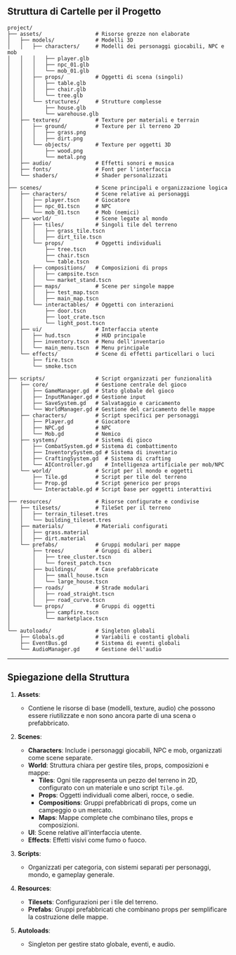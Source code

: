 ## **Struttura di Cartelle per il Progetto**

```
project/
├── assets/                 # Risorse grezze non elaborate
│   ├── models/             # Modelli 3D
│   │   ├── characters/     # Modelli dei personaggi giocabili, NPC e mob
│   │   │   ├── player.glb
│   │   │   ├── npc_01.glb
│   │   │   └── mob_01.glb
│   │   ├── props/          # Oggetti di scena (singoli)
│   │   │   ├── table.glb
│   │   │   ├── chair.glb
│   │   │   └── tree.glb
│   │   └── structures/     # Strutture complesse
│   │       ├── house.glb
│   │       └── warehouse.glb
│   ├── textures/           # Texture per materiali e terrain
│   │   ├── ground/         # Texture per il terreno 2D
│   │   │   ├── grass.png
│   │   │   ├── dirt.png
│   │   └── objects/        # Texture per oggetti 3D
│   │       ├── wood.png
│   │       └── metal.png
│   ├── audio/              # Effetti sonori e musica
│   ├── fonts/              # Font per l'interfaccia
│   └── shaders/            # Shader personalizzati
│
├── scenes/                 # Scene principali e organizzazione logica
│   ├── characters/         # Scene relative ai personaggi
│   │   ├── player.tscn     # Giocatore
│   │   ├── npc_01.tscn     # NPC
│   │   └── mob_01.tscn     # Mob (nemici)
│   ├── world/              # Scene legate al mondo
│   │   ├── tiles/          # Singoli tile del terreno
│   │   │   ├── grass_tile.tscn
│   │   │   ├── dirt_tile.tscn
│   │   └── props/          # Oggetti individuali
│   │       ├── tree.tscn
│   │       ├── chair.tscn
│   │       └── table.tscn
│   │   ├── compositions/   # Composizioni di props
│   │   │   ├── campsite.tscn
│   │   │   └── market_stand.tscn
│   │   ├── maps/           # Scene per singole mappe
│   │   │   ├── test_map.tscn
│   │   │   ├── main_map.tscn
│   │   └── interactables/  # Oggetti con interazioni
│   │       ├── door.tscn
│   │       ├── loot_crate.tscn
│   │       └── light_post.tscn
│   ├── ui/                 # Interfaccia utente
│   │   ├── hud.tscn        # HUD principale
│   │   ├── inventory.tscn  # Menu dell'inventario
│   │   └── main_menu.tscn  # Menu principale
│   └── effects/            # Scene di effetti particellari o luci
│       ├── fire.tscn
│       └── smoke.tscn
│
├── scripts/                # Script organizzati per funzionalità
│   ├── core/               # Gestione centrale del gioco
│   │   ├── GameManager.gd  # Stato globale del gioco
│   │   ├── InputManager.gd # Gestione input
│   │   ├── SaveSystem.gd   # Salvataggio e caricamento
│   │   └── WorldManager.gd # Gestione del caricamento delle mappe
│   ├── characters/         # Script specifici per personaggi
│   │   ├── Player.gd       # Giocatore
│   │   ├── NPC.gd          # NPC
│   │   └── Mob.gd          # Nemico
│   ├── systems/            # Sistemi di gioco
│   │   ├── CombatSystem.gd # Sistema di combattimento
│   │   ├── InventorySystem.gd # Sistema di inventario
│   │   ├── CraftingSystem.gd  # Sistema di crafting
│   │   └── AIController.gd    # Intelligenza artificiale per mob/NPC
│   └── world/              # Script per il mondo e oggetti
│       ├── Tile.gd         # Script per tile del terreno
│       ├── Prop.gd         # Script generico per props
│       └── Interactable.gd # Script base per oggetti interattivi
│
├── resources/              # Risorse configurate e condivise
│   ├── tilesets/           # TileSet per il terreno
│   │   ├── terrain_tileset.tres
│   │   └── building_tileset.tres
│   ├── materials/          # Materiali configurati
│   │   ├── grass.material
│   │   ├── dirt.material
│   └── prefabs/            # Gruppi modulari per mappe
│       ├── trees/          # Gruppi di alberi
│       │   ├── tree_cluster.tscn
│       │   └── forest_patch.tscn
│       ├── buildings/      # Case prefabbricate
│       │   ├── small_house.tscn
│       │   └── large_house.tscn
│       ├── roads/          # Strade modulari
│       │   ├── road_straight.tscn
│       │   ├── road_curve.tscn
│       └── props/          # Gruppi di oggetti
│           ├── campfire.tscn
│           └── marketplace.tscn
│
└── autoloads/              # Singleton globali
    ├── Globals.gd          # Variabili e costanti globali
    ├── EventBus.gd         # Sistema di eventi globali
    └── AudioManager.gd     # Gestione dell'audio
```

---

## **Spiegazione della Struttura**

1. **Assets**:
   - Contiene le risorse di base (modelli, texture, audio) che possono essere riutilizzate e non sono ancora parte di una scena o prefabbricato.

2. **Scenes**:
   - **Characters**: Include i personaggi giocabili, NPC e mob, organizzati come scene separate.
   - **World**: Struttura chiara per gestire tiles, props, composizioni e mappe:
     - **Tiles**: Ogni tile rappresenta un pezzo del terreno in 2D, configurato con un materiale e uno script `Tile.gd`.
     - **Props**: Oggetti individuali come alberi, rocce, o sedie.
     - **Compositions**: Gruppi prefabbricati di props, come un campeggio o un mercato.
     - **Maps**: Mappe complete che combinano tiles, props e composizioni.
   - **UI**: Scene relative all'interfaccia utente.
   - **Effects**: Effetti visivi come fumo o fuoco.

3. **Scripts**:
   - Organizzati per categoria, con sistemi separati per personaggi, mondo, e gameplay generale.

4. **Resources**:
   - **Tilesets**: Configurazioni per i tile del terreno.
   - **Prefabs**: Gruppi prefabbricati che combinano props per semplificare la costruzione delle mappe.

5. **Autoloads**:
   - Singleton per gestire stato globale, eventi, e audio.
